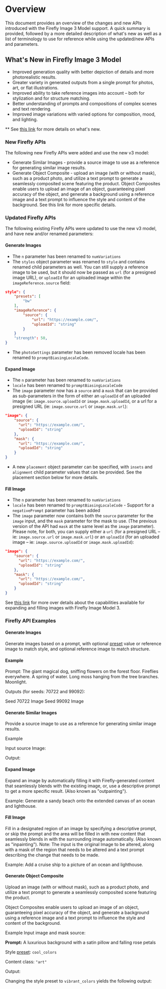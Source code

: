 # Overview

This document provides an overview of the changes and new APIs introduced with the Firefly Image 3 Model support. A quick summary is provided, followed by a more detailed description of what's new as well as a list of terminology to use for reference while using the updated/new APIs and parameters.

## What's New in Firefly Image 3 Model

- Improved generation quality with better depiction of details and more photorealistic results.
- Greater variety in generated outputs from a single prompt for photos, art, or flat illustrations.
- Improved ability to take reference images into account – both for stylization and for structure matching.
- Better understanding of prompts and compositions of complex scenes and text rendering.
- Improved image variations with varied options for composition, mood, and lighting.

** See [this link](https://helpx.adobe.com/firefly/using/whats-new.html) for more details on what's new.

### New Firefly APIs

The following new Firefly APIs were added and use the new v3 model:

- Generate Similar Images - provide a source image to use as a reference for generating similar image results.
- Generate Object Composite - upload an image (with or without  mask), such as a product photo, and utilize a text prompt to generate a seamlessly composited scene featuring the product. Object Composites enable users to upload an image of an object, guaranteeing pixel accuracy of the object, and generate a background using a reference image and a text prompt to influence the style and content of the background. See this link for more specific details.

### Updated Firefly APIs

The following existing Firefly APIs were updated to use the new v3 model, and have new and/or renamed parameters:

#### Generate Images

- The `n` parameter has been renamed to `numVariations`
- The `styles` object parameter was renamed to `style` and contains renamed child parameters as well. You can still supply a reference image to be used, but it should now be passed as `url` (for a presigned image URL), or `uploadId` for an uploaded image within the `imageReference.source` field:

```json
style": {
    "presets": [
        "bw"
    ],
    "imageReference": {
        "source": {
            "url": "https://example.com/",
            "uploadId": "string"
        }
    }
    "strength": 50,
}
```

- The `photoSettings` parameter has been removed locale  has been renamed to `promptBiasingLocaleCode`.

#### Expand Image
- The `n` parameter has been renamed to `numVariations`
- `locale` has been renamed to `promptBiasingLocaleCode`
- The `image` parameter now has a `source` and a `mask` that can be provided as sub-parameters in the form of either an `uploadId` of an uploaded image (ie: `image.source.uploadId` or `image.mask.uploadId`, or a url for a presigned URL (ie: `image.source.url` or `image.mask.url`):

```json
"image": {
    "source": {
      "url": "https://example.com/",
      "uploadId": "string"
    },
    "mask": {
      "url": "https://example.com/",
      "uploadId": "string"
    }
}
```

- A new `placement` object parameter can be specified, with `insets` and `alignment` child parameter values that can be provided. See the placement section below for more details.

#### Fill Image

- The `n` parameter has been renamed to `numVariations`
- `locale` has been renamed to `promptBiasingLocaleCode`
​- Support for a `negativePrompt` parameter has been added
- The `image` parameter now contains both the `source` parameter for the `image` input, and the `mask` parameter for the mask to use. (The previous version of the API had `mask` at the same level as the `image` parameter). Please note, for both, you can supply either a `url` (for a presigned URL – ie: `image.source.url` or `image.mask.url`) or an `uploadId` (for an uploaded image – ie: `image.source.uploadId` or `image.mask.uploadId`):

```json
"image": {
    "source": {
      "url": "https://example.com/",
      "uploadId": "string"
    },
    "mask": {
      "url": "https://example.com/",
      "uploadId": "string"
    }
}
```

See [this link](https://helpx.adobe.com/firefly/using/generative-expand.html) for more over details about the capabilities available for expanding and filling images with Firefly Image Model 3.  

### Firefly API Examples

#### Generate Images

Generate images based on a prompt, with optional [preset](https://developer.adobe.com/firefly-services/docs/firefly-api/guides/concepts/styles/) value or reference image to match style, and optional reference image to match structure.

#### Example

Prompt: The giant magical dog, sniffing flowers on the forest floor. Fireflies everywhere. A spring of water. Long moss hanging from the tree branches. Moonlight.

Outputs (for seeds: 70722 and 99092):

Seed 70722 Image Seed 99092 Image

#### Generate Similar Images

Provide a source image to use as a reference for generating similar image results.

Example

Input source Image:

Output:


#### Expand Image

Expand an image by automatically filling it with Firefly-generated content that seamlessly blends with the existing image, or, use a descriptive prompt to get a more specific result. (Also known as "outpainting").

Example: Generate a sandy beach onto the extended canvas of an ocean and lighthouse.


#### Fill Image

Fill in a designated region of an image by specifying a descriptive prompt, or skip the prompt and the area will be filled in with new content that seamlessly blends in with the surrounding image automatically. (Also known as "inpainting"). Note: The input is the original Image to be altered, along with a mask of the region that needs to be altered and a text prompt describing the change that needs to be made. 

Example: Add a cruise ship to a picture of an ocean and lighthouse.



#### Generate Object Composite

Upload an image (with or without mask), such as a product photo, and utilize a text prompt to generate a seamlessly composited scene featuring the product. 

Object Composites enable users to upload an image of an object, guaranteeing pixel accuracy of the object, and generate a background using a reference image and a text prompt to influence the style and content of the background.

Example
Input image and mask source:



**Prompt:** A luxurious background with a satin pillow and falling rose petals

Style [preset](https://developer.adobe.com/firefly-services/docs/firefly-api/guides/concepts/styles/): `cool_colors` 

Content class: `"art"`

Output:  


Changing the style preset to `vibrant_colors` yields the following output:
